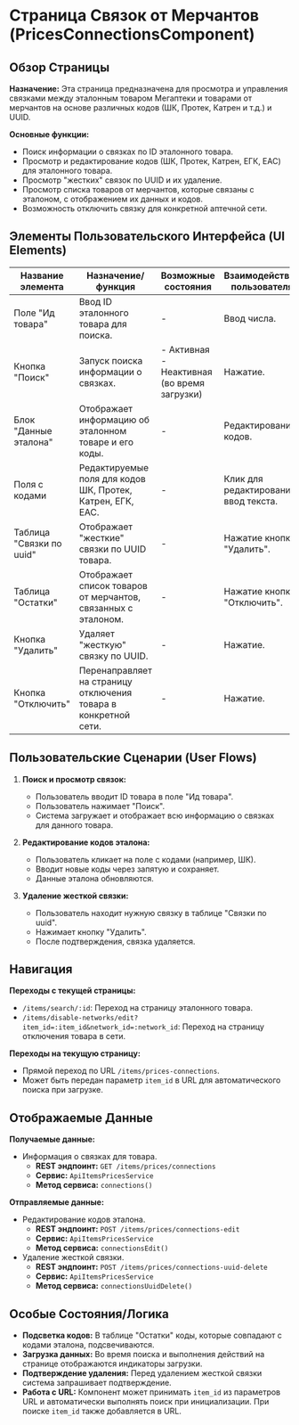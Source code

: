 # Страница Связок от Мерчантов (PricesConnectionsComponent)

## Обзор Страницы

**Назначение:** Эта страница предназначена для просмотра и управления связками между эталонным товаром Мегаптеки и товарами от мерчантов на основе различных кодов (ШК, Протек, Катрен и т.д.) и UUID.

**Основные функции:**
-   Поиск информации о связках по ID эталонного товара.
-   Просмотр и редактирование кодов (ШК, Протек, Катрен, ЕГК, ЕАС) для эталонного товара.
-   Просмотр "жестких" связок по UUID и их удаление.
-   Просмотр списка товаров от мерчантов, которые связаны с эталоном, с отображением их данных и кодов.
-   Возможность отключить связку для конкретной аптечной сети.

## Элементы Пользовательского Интерфейса (UI Elements)

| Название элемента | Назначение/функция | Возможные состояния | Взаимодействие пользователя |
| --- | --- | --- | --- |
| Поле "Ид товара" | Ввод ID эталонного товара для поиска. | - | Ввод числа. |
| Кнопка "Поиск" | Запуск поиска информации о связках. | - Активная<br>- Неактивная (во время загрузки) | Нажатие. |
| Блок "Данные эталона" | Отображает информацию об эталонном товаре и его коды. | - | Редактирование кодов. |
| Поля с кодами | Редактируемые поля для кодов ШК, Протек, Катрен, ЕГК, ЕАС. | - | Клик для редактирования, ввод текста. |
| Таблица "Связки по uuid" | Отображает "жесткие" связки по UUID товара. | - | Нажатие кнопки "Удалить". |
| Таблица "Остатки" | Отображает список товаров от мерчантов, связанных с эталоном. | - | Нажатие кнопки "Отключить". |
| Кнопка "Удалить" | Удаляет "жесткую" связку по UUID. | - | Нажатие. |
| Кнопка "Отключить" | Перенаправляет на страницу отключения товара в конкретной сети. | - | Нажатие. |

## Пользовательские Сценарии (User Flows)

1.  **Поиск и просмотр связок:**
    -   Пользователь вводит ID товара в поле "Ид товара".
    -   Пользователь нажимает "Поиск".
    -   Система загружает и отображает всю информацию о связках для данного товара.

2.  **Редактирование кодов эталона:**
    -   Пользователь кликает на поле с кодами (например, ШК).
    -   Вводит новые коды через запятую и сохраняет.
    -   Данные эталона обновляются.

3.  **Удаление жесткой связки:**
    -   Пользователь находит нужную связку в таблице "Связки по uuid".
    -   Нажимает кнопку "Удалить".
    -   После подтверждения, связка удаляется.

## Навигация

**Переходы с текущей страницы:**
-   `/items/search/:id`: Переход на страницу эталонного товара.
-   `/items/disable-networks/edit?item_id=:item_id&network_id=:network_id`: Переход на страницу отключения товара в сети.

**Переходы на текущую страницу:**
-   Прямой переход по URL `/items/prices-connections`.
-   Может быть передан параметр `item_id` в URL для автоматического поиска при загрузке.

## Отображаемые Данные

**Получаемые данные:**
-   Информация о связках для товара.
    -   **REST эндпоинт:** `GET /items/prices/connections`
    -   **Сервис:** `ApiItemsPricesService`
    -   **Метод сервиса:** `connections()`

**Отправляемые данные:**
-   Редактирование кодов эталона.
    -   **REST эндпоинт:** `POST /items/prices/connections-edit`
    -   **Сервис:** `ApiItemsPricesService`
    -   **Метод сервиса:** `connectionsEdit()`
-   Удаление жесткой связки.
    -   **REST эндпоинт:** `POST /items/prices/connections-uuid-delete`
    -   **Сервис:** `ApiItemsPricesService`
    -   **Метод сервиса:** `connectionsUuidDelete()`

## Особые Состояния/Логика

-   **Подсветка кодов:** В таблице "Остатки" коды, которые совпадают с кодами эталона, подсвечиваются.
-   **Загрузка данных:** Во время поиска и выполнения действий на странице отображаются индикаторы загрузки.
-   **Подтверждение удаления:** Перед удалением жесткой связки система запрашивает подтверждение.
-   **Работа с URL:** Компонент может принимать `item_id` из параметров URL и автоматически выполнять поиск при инициализации. При поиске `item_id` также добавляется в URL.
